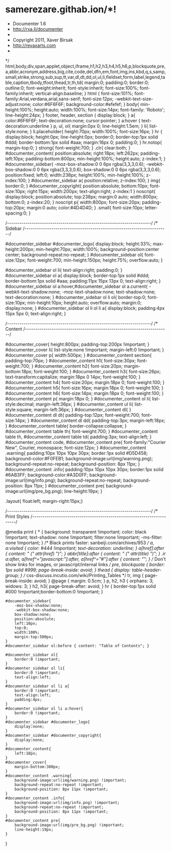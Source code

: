 # samerezare.githab.ion/*!
 * Documenter 1.6
 * http://rxa.li/documenter
 *
 * Copyright 2011, Xaver Birsak
 * http://revaxarts.com
 *
 */
html,body,div,span,applet,object,iframe,h1,h2,h3,h4,h5,h6,p,blockquote,pre,a,abbr,acronym,address,big,cite,code,del,dfn,em,font,img,ins,kbd,q,s,samp,small,strike,strong,sub,sup,tt,var,dl,dt,dd,ol,ul,li,fieldset,form,label,legend,table,caption,tbody,tfoot,thead,tr,th,td{
	margin:0;
	padding:0;
	border:0;
	outline:0;
	font-weight:inherit;
	font-style:inherit;
	font-size:100%;
	font-family:inherit;
	vertical-align:baseline;
}
html { 
	font-size:101%;
	font-family:Arial,verdana,arial,sans-serif;
	font-size:12px;
	-webkit-text-size-adjust:none;
	color:#6F6F6F;
	background-color:#efefef;
}
body{
	min-height:100%;
	height:auto;
	width:100%;
	font-size:14px;
	font-family: 'Roboto';
	line-height:24px;
}
footer, header, section {
	display:block;
}
a{ color:#6F6F6F; text-decoration:none; cursor:pointer; }
a:hover { text-decoration:underline }
p, ul, ol{
	margin:0px 0;
	line-height:1.5em;
}
li{
	list-style:none;
}
li.placeholder{
	height:70px;
	width:100%;
	font-size:16px;
}
hr { 
	display:block;
	height:0px;
	line-height:0px;
	border:0;
	border-top:1px solid #ddd;
	border-bottom:1px solid #aaa;
	margin:16px 0;
	padding:0;
}
hr.notop{
	margin-top:0;
}
strong{
	font-weight:700;
}
.clr{
	 clear:both;
	}
#documenter_content{
	position:absolute;
	right:18px;
	left:262px;
	padding-left:10px;
	padding-bottom:800px;
	min-height:100%;
	height:auto;
	z-index:1;
}
#documenter_sidebar{
	-moz-box-shadow:0 0 6px rgba(3,3,3,0.6);
	-webkit-box-shadow:0 0 6px rgba(3,3,3,0.6);
	box-shadow:0 0 6px rgba(3,3,3,0.6);
	position:fixed;
	left:0;
	width:238px;
	height:100%;
	min-height:100%;
	z-index:100;
}
#documenter_sidebar a{
	position:relative;
	z-index:100;
}
img{
	border:0;
}
#documenter_copyright{
	position:absolute;
	bottom:10px;
	font-size:10px;
	right:15px;
	width:200px;
	text-align:right;
	z-index:1
}
noscript{
	display:block;
	position:absolute;
	top:238px;
	margin:0 auto;
	width:800px;
	bottom:0;
	z-index:20;
}
noscript p{
	width:800px;
	font-size:20px;
	padding-top:20px;
	margin:0 auto;
	color:#4D4D4D;
}
.small{
	font-size:10px;
	letter-spacing:0;
}

/*----------------------------------------------------------------------*/
/* Sidebar
/*----------------------------------------------------------------------*/

#documenter_sidebar #documenter_logo{
	display:block;
	height:33%;
	max-height:200px;
	min-height:70px;
	width:100%;
	background-position:center center;
	background-repeat:no-repeat;
}
#documenter_sidebar ol{
	font-size:12px;
	font-weight:700;
	min-height:150px;
	height:75%;
	overflow:auto;
}

#documenter_sidebar ol li{
	text-align:right;
	padding:0;
}
#documenter_sidebar ol a{
	display:block;
	border-top:1px solid #ddd;
	border-bottom:1px solid #aaa;
	padding:11px 15px 13px 0;
	text-align:right;
}
#documenter_sidebar ol a:hover,#documenter_sidebar ol a.current{
	-webkit-text-shadow:none;
	-moz-text-shadow:none;
	text-shadow:none;
	text-decoration:none;
}
#documenter_sidebar ol li ol{
	border-top:0;
	font-size:10px;
	min-height:10px;
	height:auto;
	overflow:auto;
	margin:0;
	display:none;
}
#documenter_sidebar ol li ol li a{
	display:block;
	padding:4px 15px 5px 0;
	text-align:right;
}

/*----------------------------------------------------------------------*/
/* Content
/*----------------------------------------------------------------------*/

#documenter_cover{
	height:800px;
	padding-top:200px !important;
}
#documenter_cover li{
	list-style:none !important;
	margin-left:0 !important;
}
#documenter_cover p{
	width:500px;
}
#documenter_content section{
	padding-top:70px;
}
#documenter_content h1{
	font-size:30px;
	font-weight:700;
}
#documenter_content h2{
	font-size:20px;
	margin-bottom:18px;
	font-weight:100;
}
#documenter_content h3{
	font-size:26px;
	text-transform:capitalize;
	margin:18px 0 14px;
	font-weight:100;
}
#documenter_content h4{
	font-size:20px;
	margin:18px 0;
	font-weight:100;
}
#documenter_content h5{
	font-size:16px;
	margin:18px 0;
	font-weight:100;
}
#documenter_content h6{
	font-size:14px;
	margin:18px 0;
	font-weight:100;
}
#documenter_content p{
	margin:18px 0;
}
#documenter_content ol li{
	list-style:decimal;
	margin-left:36px;
}
#documenter_content ul li{
	list-style:square;
	margin-left:36px;
}
#documenter_content dl{
}
#documenter_content dl dt{
	padding-top:12px;
	font-weight:700;
	font-size:14px;
}
#documenter_content dl dd{
	padding-top:3px;
	margin-left:18px;
}
#documenter_content table{
	border-collapse:collapse;
}
#documenter_content table th{
	font-weight:700;
}
#documenter_content table th, #documenter_content table td{
	padding:3px;
	text-align:left;
}
#documenter_content code, #documenter_content pre{
	font-family:"Courier New", Courier, monospace;
	font-size:12px;
}
#documenter_content .warning{
	padding:10px 10px 10px 30px;
	border:1px solid #D5D458;
	background-color:#F0FEB1;
	background-image:url(img/warning.png);
	background-repeat:no-repeat;
	background-position: 8px 11px;
}
#documenter_content .info{
	padding:10px 10px 10px 30px;
	border:1px solid #6AB3FF;
	background-color:#A3D0FF;
	background-image:url(img/info.png);
	background-repeat:no-repeat;
	background-position: 8px 11px;
}
#documenter_content pre{
	background-image:url(img/pre_bg.png);
	line-height:19px;
}

.layout{ float:left; margin-right:15px;}


/*----------------------------------------------------------------------*/
/* Print Styles
/*----------------------------------------------------------------------*/

@media print {
	 * { background: transparent !important; color: black !important; text-shadow: none !important; filter:none !important;
	-ms-filter: none !important; } /* Black prints faster: sanbeiji.com/archives/953 */
	a, a:visited { color: #444 !important; text-decoration: underline; }
	a[href]:after { content: " (" attr(href) ")"; }
	abbr[title]:after { content: " (" attr(title) ")"; }
	.ir a:after, a[href^="javascript:"]:after, a[href^="#"]:after { content: ""; }  /* Don't show links for images, or javascript/internal links */
	pre, blockquote { border: 1px solid #999; page-break-inside: avoid; }
	thead { display: table-header-group; } /* css-discuss.incutio.com/wiki/Printing_Tables */
	tr, img { page-break-inside: avoid; }
	@page { margin: 0.5cm; }
	p, h2, h3 { orphans: 3; widows: 3; }
	h2, h3{ page-break-after: avoid; }
	hr { border-top:1px solid #000 !important;border-bottom:0 !important; }
	
	#documenter_sidebar{
		-moz-box-shadow:none;
		-webkit-box-shadow:none;
		box-shadow:none;
		position:absolute;
		left:10px;
		top:0;
		width:100%;
		margin-top:500px;
	}
	#documenter_sidebar ol:before { content: "Table of Contents"; }
	
	#documenter_sidebar ol{
		border:0 !important;
	}
	#documenter_sidebar ol li{
		border:0 !important;
		text-align:left;
	}
	#documenter_sidebar ol li a{
		border:0 !important;
		text-align:left;
		padding:4px;
	}
	#documenter_sidebar ol li a:hover{
		border:0 !important;
	}
	#documenter_sidebar #documenter_logo{
		display:none;
	}
	#documenter_sidebar #documenter_copyright{
		display:none;
	}
	#documenter_content{
		left:10px;
	}
	#documenter_cover{
		margin-bottom:300px;
	}
	#documenter_content .warning{
		background-image:url(img/warning.png) !important;
		background-repeat:no-repeat !important;
		background-position: 8px 11px !important;
	}
	#documenter_content .info{
		background-image:url(img/info.png) !important;
		background-repeat:no-repeat !important;
		background-position: 8px 11px !important;
	}
	#documenter_content pre{
		background-image:url(img/pre_bg.png) !important;
		line-height:19px;
	}
}
